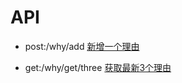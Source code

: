 # API

- post:/why/add
[新增一个理由](http://localhost:1932/why/add)

- get:/why/get/three
[获取最新3个理由](http://localhost:1932/why/get/three)
